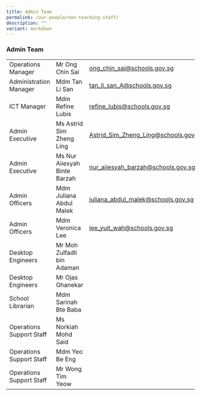 ```yaml
---
title: Admin Team
permalink: /our-people/non-teaching-staff/
description: ""
variant: markdown
---
```

<h3>Admin Team</h3>



|  |  |  |
| -------- | -------- | -------- |
| Operations Manager| Mr Ong Chin Sai|[ong_chin_sai@schools.gov.sg](mailto:ong_chin_sai@schools.gov.sg)|
|Administration Manager|Mdm Tan Li San|[tan_li_san_A@schools.gov.sg](mailto:tan_li_san_A@schools.gov.sg)|
| ICT Manager | Mdm Refine Lubis | [refine\_lubis@schools.gov.sg](mailto:refine_lubis@schools.gov.sg) |
|Admin Executive| Ms Astrid Sim Zheng Ling|[Astrid_Sim_Zheng_Ling@schools.gov.sg](mailto:Astrid_Sim_Zheng_Ling@schools.gov.sg)|
|Admin Executive| Ms Nur Aiiesyah Binte Barzah|[nur_aiiesyah_barzah@schools.gov.sg](mailto:nur_aiiesyah_barzah@schools.gov.sg)|
|Admin Officers|Mdm Juliana Abdul Malek|[juliana_abdul_malek@schools.gov.sg](mailto:juliana_abdul_malek@schools.gov.sg)|
|Admin Officers |Mdm Veronica Lee|[lee_yuit_wah@schools.gov.sg](mailto:lee_yuit_wah@schools.gov.sg)|
|Desktop Engineers| Mr Moh Zulfadli bin Adaman||
|Desktop Engineers|Mr Ojas Ghanekar||
|School Librarian|Mdm Sarinah Bte Baba||
|Operations Support Staff|Ms Norkiah Mohd Said||
|Operations Support Staff|Mdm Yeo Be Eng||
|Operations Support Staff|Mr Wong Tim Yeow||

